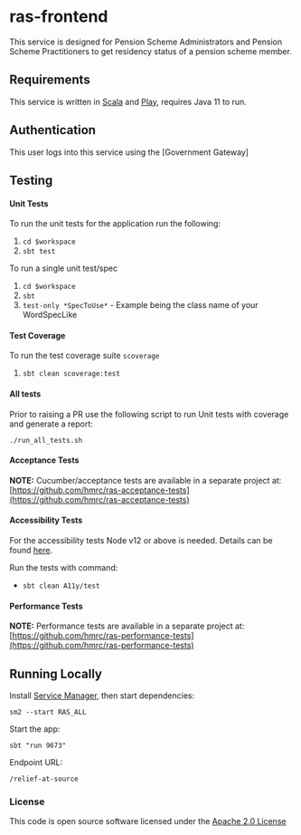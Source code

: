 # ras-frontend

This service is designed for Pension Scheme Administrators and Pension Scheme Practitioners to get residency status
of a pension scheme member.


Requirements
------------

This service is written in [Scala] and [Play], requires Java 11 to run.


Authentication
------------

This user logs into this service using the [Government Gateway]

Testing
------------

#### Unit Tests
To run the unit tests for the application run the following:

1. `cd $workspace`
2. `sbt test`

To run a single unit test/spec

1. `cd $workspace`
2. `sbt`
3. `test-only *SpecToUse*` - Example being the class name of your WordSpecLike

#### Test Coverage
To run the test coverage suite `scoverage`

1. `sbt clean scoverage:test`

#### All tests

Prior to raising a PR use the following script to run Unit tests with coverage and generate a report:

    ./run_all_tests.sh

#### Acceptance Tests

**NOTE:** Cucumber/acceptance tests are available in a separate project at:
[https://github.com/hmrc/ras-acceptance-tests](https://github.com/hmrc/ras-acceptance-tests)

#### Accessibility Tests

For the accessibility tests Node v12 or above is needed. Details can be found [here](https://github.com/hmrc/sbt-accessibility-linter).

Run the tests with command:

* `sbt clean A11y/test`

#### Performance Tests

**NOTE:** Performance tests are available in a separate project at:
[https://github.com/hmrc/ras-performance-tests](https://github.com/hmrc/ras-performance-tests)

Running Locally
------------

Install [Service Manager](https://github.com/hmrc/service-manager), then start dependencies:

    sm2 --start RAS_ALL

Start the app:

    sbt "run 9673"
    
Endpoint URL:

    /relief-at-source

### License

This code is open source software licensed under the [Apache 2.0 License]("http://www.apache.org/licenses/LICENSE-2.0.html")

[Scala]: httpS://www.scala-lang.org/
[Play]: httpS://playframework.com/

